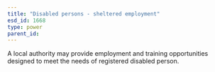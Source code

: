 ```yaml
---
title: "Disabled persons - sheltered employment"
esd_id: 1668
type: power
parent_id:  
---
```


A local authority may provide employment and training opportunities designed to meet the needs of registered disabled person.

